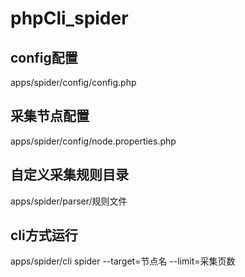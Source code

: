 phpCli_spider
=============

config配置
-------------
apps/spider/config/config.php

采集节点配置
-------------
apps/spider/config/node.properties.php

自定义采集规则目录
-------------
apps/spider/parser/规则文件


cli方式运行
-------------
apps/spider/cli spider --target=节点名 --limit=采集页数